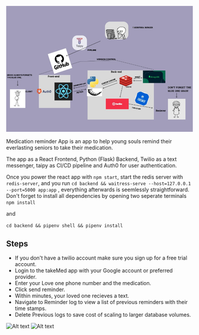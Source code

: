 
![Alt text](image.png)


Medication reminder App is an app to help young souls remind their everlasting seniors to take their medication.

The app as a React Frontend, Python (Flask) Backend, Twilio as a text messenger, taipy as CI/CD pipeline and Auth0 for user authentication.

Once you power the react app with  `npm start`, start the redis server with `redis-server`, and  you run `cd backend && waitress-serve --host=127.0.0.1 --port=5000 app:app` , everything afterwards is seemlessly straightforward. Don't forget to install all dependencies by opening two seperate terminals
 ```npm install```

  and

  ```cd backend && pipenv shell && pipenv install```

## Steps

- If you don't have a twilio account make sure you sign up for a free trial account.
- Login to the takeMed app with your Google account or preferred provider.
- Enter your Love one phone number and the medication.
- Click send reminder.
- Within minutes, your loved one recieves a text.
- Navigate to Reminder log to view a list of previous reminders with their time stamps.
- Delete Previous logs to save cost of scaling to larger database volumes.

![Alt text](<Screenshot (209)-1.png>)
![Alt text](<Screenshot 2023-11-18 at 01.42.17-1.png>)